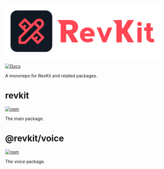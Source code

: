 <a id="top" />

[![RevKit](https://raw.githubusercontent.com/Revolt-Unofficial-Clients/revkit/master/revkit-header.png)](#top)

[![Docs](https://img.shields.io/badge/-Documentation-ff4654?style=flat-square)](https://revk.it)

A monorepo for RevKit and related packages.

# revkit

[![npm](https://img.shields.io/npm/dt/revkit?label=Downloads&style=flat-square&color=ff4654)](https://www.npmjs.com/package/revkit)

The main package.

# @revkit/voice

[![npm](https://img.shields.io/npm/dt/@revkit/voice?label=Downloads&style=flat-square&color=ff4654)](https://www.npmjs.com/package/@revkit/voice)

The voice package.
